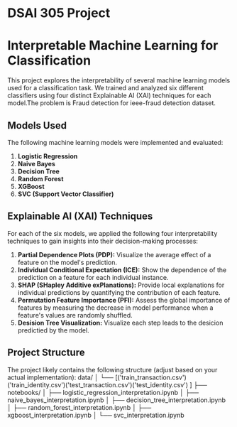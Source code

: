 # DSAI 305 Project

# Interpretable Machine Learning for Classification

This project explores the interpretability of several machine learning models used for a classification task. We trained and analyzed six different classifiers using four distinct Explainable AI (XAI) techniques for each model.The problem is Fraud detection for ieee-fraud detection dataset.

## Models Used

The following machine learning models were implemented and evaluated:

1.  **Logistic Regression**
2.  **Naive Bayes**
3.  **Decision Tree**
4.  **Random Forest**
5.  **XGBoost**
6.  **SVC (Support Vector Classifier)**

## Explainable AI (XAI) Techniques

For each of the six models, we applied the following four interpretability techniques to gain insights into their decision-making processes:

1.  **Partial Dependence Plots (PDP):** Visualize the average effect of a feature on the model's prediction.
2.  **Individual Conditional Expectation (ICE):** Show the dependence of the prediction on a feature for each individual instance.
3.  **SHAP (SHapley Additive exPlanations):** Provide local explanations for individual predictions by quantifying the contribution of each feature.
4.  **Permutation Feature Importance (PFI):** Assess the global importance of features by measuring the decrease in model performance when a feature's values are randomly shuffled.
5.  **Desision Tree Visualization:** Visualize each step leads to the desicion predictied by the model.

## Project Structure

The project likely contains the following structure (adjust based on your actual implementation): data/
│   └── [('train_transaction.csv') ('train_identity.csv')('test_transaction.csv')('test_identity.csv')
]
├── notebooks/
│   ├── logistic_regression_interpretation.ipynb
│   ├── naive_bayes_interpretation.ipynb
│   ├── decision_tree_interpretation.ipynb
│   ├── random_forest_interpretation.ipynb
│   ├── xgboost_interpretation.ipynb
│   └── svc_interpretation.ipynb
